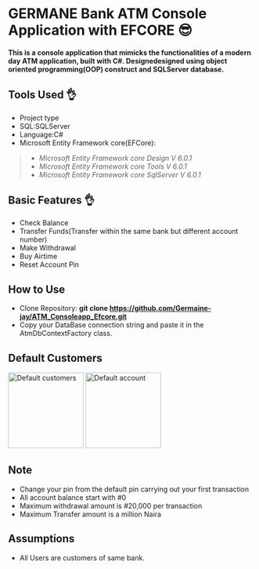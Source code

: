 # GERMANE Bank ATM Console Application with EFCORE 😎
#### This is a console application that mimicks the functionalities of a modern day ATM application, built with C#. Designedesigned using object oriented programming(OOP) construct and SQLServer database.

## Tools Used 👌
* Project type
* SQL:SQLServer
* Language:C#
* Microsoft Entity Framework core(EFCore):
> - *Microsoft Entity Framework core Design V 6.0.1*
> - *Microsoft Entity Framework core Tools V 6.0.1*
> - *Microsoft Entity Framework core SqlServer V 6.0.1*

## Basic Features 👌
* Check Balance
* Transfer Funds(Transfer within the same bank but different account number)
* Make Withdrawal
* Buy Airtime
* Reset Account Pin

## How to Use
* Clone Repository: **git clone https://github.com/Germaine-jay/ATM_Consoleapp_Efcore.git**
* Copy your DataBase connection string and paste it in the AtmDbContextFactory class.

## Default Customers
<img width="154" alt="Default customers" src="https://C:/Users/user/Pictures/tablepic.JPG">
<img width="154" alt="Default account" src="https://C:/Users/user/Pictures/tablepic.JPG">

## Note
* Change your pin from the default pin carrying out your first transaction
* All account balance start with #0
* Maximum withdrawal amount is #20,000 per transaction
* Maximum Transfer amount is a million Naira

## Assumptions
* All Users are customers of same bank.
